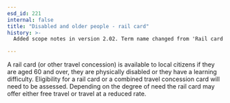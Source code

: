 ```yaml
---
esd_id: 221
internal: false
title: "Disabled and older people - rail card"
history: >-
  Added scope notes in version 2.02. Term name changed from 'Rail card' to 'Disabled and older people - rail card' in version 3.00.

---
```


A rail card (or other travel concession) is available to local citizens if they are aged 60 and over, they are physically disabled or they have a learning difficulty.  Eligibility for a rail card or a combined travel concession card will need to be assessed.  Depending on the degree of need the rail card may offer either free travel or travel at a reduced rate.

